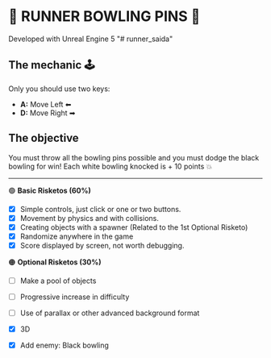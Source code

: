 # 🎳 RUNNER BOWLING PINS 🎳

Developed with Unreal Engine 5 "# runner_saida"

## The mechanic 🕹

Only you should use two keys:
- **A:** Move Left ⬅
- **D:** Move Right ➡

## The objective 
You must throw all the bowling pins possible and you must dodge the black bowling for win!
Each white bowling knocked is + 10 points 💥

-----------------------------------------------------------------------------------
🟢 **Basic Risketos (60%)**
- [x] Simple controls, just click or one or two buttons.
- [x] Movement by physics and with collisions.
- [x] Creating objects with a spawner (Related to the 1st Optional Risketo)
- [x] Randomize anywhere in the game
- [x] Score displayed by screen, not worth debugging.

🟠 **Optional Risketos (30%)**
- [ ] Make a pool of objects
- [ ] Progressive increase in difficulty
- [ ] Use of parallax or other advanced background format
- [x] 3D
- [x] Add enemy: Black bowling

